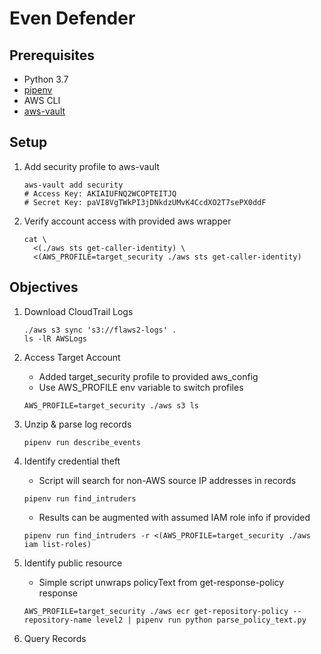 # Even Defender

## Prerequisites
- Python 3.7
- [pipenv](https://pipenv.kennethreitz.org/en/latest/)
- AWS CLI
- [aws-vault](https://github.com/99designs/aws-vault)

## Setup
1. Add security profile to aws-vault
    ```shell script
    aws-vault add security
    # Access Key: AKIAIUFNQ2WCOPTEITJQ
    # Secret Key: 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
    ```

2. Verify account access with provided aws wrapper
    ```shell script
    cat \
      <(./aws sts get-caller-identity) \
      <(AWS_PROFILE=target_security ./aws sts get-caller-identity)
    ```

## Objectives

1. Download CloudTrail Logs
    ```shell script
    ./aws s3 sync 's3://flaws2-logs' .
    ls -lR AWSLogs
    ```

2. Access Target Account
    - Added target_security profile to provided aws_config
    - Use AWS_PROFILE env variable to switch profiles
    ```shell script
    AWS_PROFILE=target_security ./aws s3 ls
    ```

3. Unzip & parse log records 
    ```shell script
    pipenv run describe_events
    ```

4. Identify credential theft
    - Script will search for non-AWS source IP addresses in records
    ```shell script
    pipenv run find_intruders
    ```
    - Results can be augmented with assumed IAM role info if provided
    ```shell script
    pipenv run find_intruders -r <(AWS_PROFILE=target_security ./aws iam list-roles)
    ```

5. Identify public resource
    - Simple script unwraps policyText from get-response-policy response
    ```shell script
    AWS_PROFILE=target_security ./aws ecr get-repository-policy --repository-name level2 | pipenv run python parse_policy_text.py
    ```

6. Query Records
